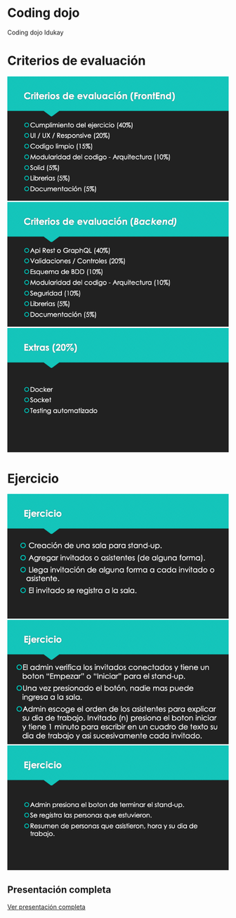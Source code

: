 # Coding dojo
Coding dojo Idukay

# Criterios de evaluación
![](docs/evaluacion1.png?raw=true)
![](docs/evaluacion2.png?raw=true)
![](docs/evaluacion3.png?raw=true)

# Ejercicio
![](docs/ejercicio1.png?raw=true)
![](docs/ejercicio2.png?raw=true)
![](docs/ejercicio3.png?raw=true)

## Presentación completa
[Ver presentación completa](https://drive.google.com/file/d/1U7YjijGJXhSNHunu_xpFpp_80_kjJeKa/view?usp=sharing)
